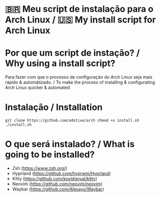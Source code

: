 # 🇧🇷 Meu script de instalação para o Arch Linux / 🇺🇸 My install script for Arch Linux

# Por que um script de instação? / Why using a install script? 

Para fazer com que o processo de configuração do Arch Linux seja mais rápido & automátizado. / To make the process of installing & configurating Arch Linux quicker & automated

# Instalação / Installation

``git clone https://github.com/adotive/arch
chmod +x install.sh
./install.sh``

# O que será instalado? / What is going to be installed?

- Zsh (https://www.zsh.org/)
- Hyprland (https://github.com/hyprwm/Hyprland)
- Kitty (https://github.com/kovidgoyal/kitty)
- Neovim (https://github.com/neovim/neovim)
- Waybar (https://github.com/Alexays/Waybar)
